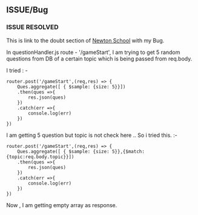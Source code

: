 ## ISSUE/Bug
### ISSUE RESOLVED
This is link to the doubt section of [Newton School](https://my.newtonschool.co/doubts/question/s64z6jn4aa/) with my Bug.

In questionHandler.js route - '/gameStart', I am trying to get 5 random questions from DB of a certain topic which is being passed from req.body.

I tried : -
```
router.post('/gameStart',(req,res) => { 
    Ques.aggregate([ { $sample: {size: 5}}])
    .then(ques =>{
        res.json(ques)
    })
    .catch(err =>{
        console.log(err)
    })
})
```
I am getting 5 question but topic is not check here .. So i tried this. :-

```
router.post('/gameStart',(req,res) => { 
    Ques.aggregate([ { $sample: {size: 5}},{$match:{topic:req.body.topic}}])
    .then(ques =>{
        res.json(ques)
    })
    .catch(err =>{
        console.log(err)
    })
})
```

Now , I am getting empty array as response.

